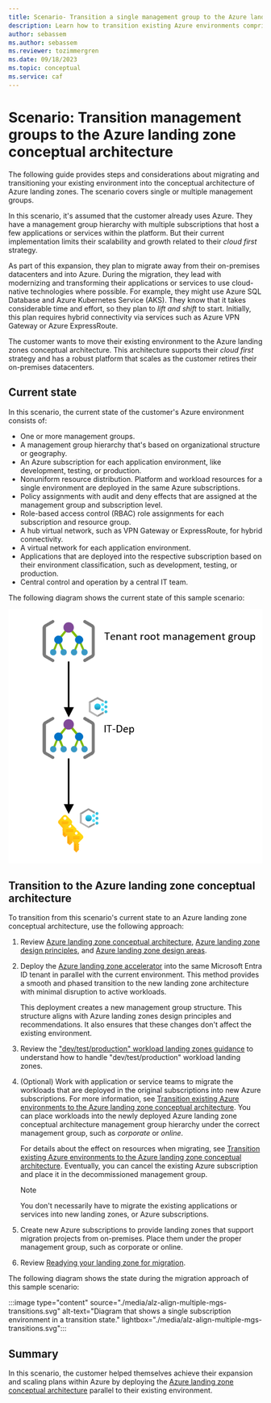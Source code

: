 ```yaml
---
title: Scenario- Transition a single management group to the Azure landing zone conceptual architecture
description: Learn how to transition existing Azure environments comprised of single or few management groups into the Azure landing zone conceptual architecture.
author: sebassem
ms.author: sebassem
ms.reviewer: tozimmergren
ms.date: 09/18/2023
ms.topic: conceptual
ms.service: caf
---
```


<!-- docutune:casing resourceType resourceTypes resourceId resourceIds -->

# Scenario: Transition management groups to the Azure landing zone conceptual architecture

The following guide provides steps and considerations about migrating and transitioning your existing environment into the conceptual architecture of Azure landing zones. The scenario covers single or multiple management groups.

In this scenario, it's assumed that the customer already uses Azure. They have a management group hierarchy with multiple subscriptions that host a few applications or services within the platform. But their current implementation limits their scalability and growth related to their *cloud first* strategy.

As part of this expansion, they plan to migrate away from their on-premises datacenters and into Azure. During the migration, they lead with modernizing and transforming their applications or services to use cloud-native technologies where possible. For example, they might use Azure SQL Database and Azure Kubernetes Service (AKS). They know that it takes considerable time and effort, so they plan to *lift and shift* to start. Initially, this plan requires hybrid connectivity via services such as Azure VPN Gateway or Azure ExpressRoute.

The customer wants to move their existing environment to the Azure landing zones conceptual architecture. This architecture supports their *cloud first* strategy and has a robust platform that scales as the customer retires their on-premises datacenters.

## Current state

In this scenario, the current state of the customer's Azure environment consists of:

- One or more management groups.
- A management group hierarchy that's based on organizational structure or geography.
- An Azure subscription for each application environment, like development, testing, or production.
- Nonuniform resource distribution. Platform and workload resources for a single environment are deployed in the same Azure subscriptions.
- Policy assignments with audit and deny effects that are assigned at the management group and subscription level.
- Role-based access control (RBAC) role assignments for each subscription and resource group.
- A hub virtual network, such as VPN Gateway or ExpressRoute, for hybrid connectivity.
- A virtual network for each application environment.
- Applications that are deployed into the respective subscription based on their environment classification, such as development, testing, or production.
- Central control and operation by a central IT team.

The following diagram shows the current state of this sample scenario:

![Diagram that shows a single subscription environment.](./media/alz-align-scenario-multiple-mgs.png)

## Transition to the Azure landing zone conceptual architecture

To transition from this scenario's current state to an Azure landing zone conceptual architecture, use the following approach:

1. Review [Azure landing zone conceptual architecture](./index.md), [Azure landing zone design principles](./design-principles.md), and [Azure landing zone design areas](./design-areas.md).

1. Deploy the [Azure landing zone accelerator](/azure/architecture/landing-zones/landing-zone-deploy#platform) into the same Microsoft Entra ID tenant in parallel with the current environment. This method provides a smooth and phased transition to the new landing zone architecture with minimal disruption to active workloads.

   This deployment creates a new management group structure. This structure aligns with Azure landing zones design principles and recommendations. It also ensures that these changes don't affect the existing environment.

1. Review the ["dev/test/production" workload landing zones guidance](./../enterprise-scale/faq.md#how-do-we-handle-devtestproduction-workload-landing-zones-in-azure-landing-zone-architecture) to understand how to handle "dev/test/production" workload landing zones.

1. (Optional) Work with application or service teams to migrate the workloads that are deployed in the original subscriptions into new Azure subscriptions. For more information, see [Transition existing Azure environments to the Azure landing zone conceptual architecture](./../enterprise-scale/transition.md#moving-resources-in-azure). You can place workloads into the newly deployed Azure landing zone conceptual architecture management group hierarchy under the correct management group, such as *corporate* or *online*.

   For details about the effect on resources when migrating, see [Transition existing Azure environments to the Azure landing zone conceptual architecture](./../enterprise-scale/transition.md#policy). Eventually, you can cancel the existing Azure subscription and place it in the decommissioned management group.

   > [!NOTE]
   > You don't necessarily have to migrate the existing applications or services into new landing zones, or Azure subscriptions.

1. Create new Azure subscriptions to provide landing zones that support migration projects from on-premises. Place them under the proper management group, such as corporate or online.

1. Review [Readying your landing zone for migration](../.././migrate/azure-migration-guide/ready-alz.md).

The following diagram shows the state during the migration approach of this sample scenario:

:::image type="content" source="./media/alz-align-multiple-mgs-transitions.svg" alt-text="Diagram that shows a single subscription environment in a transition state." lightbox="./media/alz-align-multiple-mgs-transitions.svg":::

## Summary

In this scenario, the customer helped themselves achieve their expansion and scaling plans within Azure by deploying the [Azure landing zone conceptual architecture](./index.md#azure-landing-zone-architecture) parallel to their existing environment.
